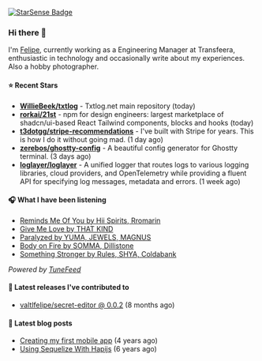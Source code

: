 <a href="https://starsense.app/developer-types" target="_blank"><img src="https://starsense.app/api/badge/?user=valtlfelipe" alt="StarSense Badge"></a>

### Hi there 👋

I'm [Felipe](https://felipevm.com), currently working as a Engineering Manager at Transfeera, enthusiastic in technology and occasionally write about my experiences. Also a hobby photographer.

#### ⭐ Recent Stars
- **[WillieBeek/txtlog](https://github.com/WillieBeek/txtlog)** - Txtlog.net main repository (today)
- **[rorkai/21st](https://github.com/rorkai/21st)** - npm for design engineers: largest marketplace of shadcn/ui-based React Tailwind components, blocks and hooks (today)
- **[t3dotgg/stripe-recommendations](https://github.com/t3dotgg/stripe-recommendations)** - I&#39;ve built with Stripe for years. This is how I do it without going mad. (1 day ago)
- **[zerebos/ghostty-config](https://github.com/zerebos/ghostty-config)** - A beautiful config generator for Ghostty terminal. (3 days ago)
- **[loglayer/loglayer](https://github.com/loglayer/loglayer)** - A unified logger that routes logs to various logging libraries, cloud providers, and OpenTelemetry while providing a fluent API for specifying log messages, metadata and errors. (1 week ago)

#### 🎧 What I have been listening
- [Reminds Me Of You by Hii Spirits, Rromarin](https://open.spotify.com/track/4WWdzgApSRfHVfKve4DqBx)
- [Give Me Love by THAT KIND](https://open.spotify.com/track/5wx8ilXSkwZ3b9btWZ4e1U)
- [Paralyzed by YUMA, JEWELS, MAGNUS](https://open.spotify.com/track/1wHDTJulNyumFWqSBVFXvl)
- [Body on Fire by SOMMA, Dillistone](https://open.spotify.com/track/5Bl32FoKm0kTiMe6hcRNkV)
- [Something Stronger by Rules, SHYA, Coldabank](https://open.spotify.com/track/1VhD0FPDYqFhqRJVguVAJe)

_Powered by [TuneFeed](https://tunefeed.app?ref=valtlfelipe-gh-profile)_ 

#### 🚀 Latest releases I've contributed to


- [valtlfelipe/secret-editor @ 0.0.2](https://github.com/valtlfelipe/secret-editor/releases/tag/0.0.2) (8 months ago)

#### 📄 Latest blog posts
- [Creating my first mobile app](https://felipevm.com/posts/creating-my-first-mobile-app/) (4 years ago)
- [Using Sequelize With Hapijs](https://felipevm.com/posts/using-sequelize-with-hapijs/) (6 years ago)
